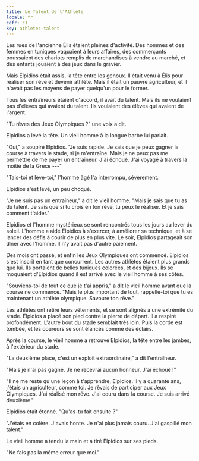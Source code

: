 ```yaml
---
title: Le Talent de l'Athlète
locale: fr
cefr: c1
key: athletes-talent
---
```


Les rues de l'ancienne Élis étaient pleines d'activité. Des hommes et des femmes en tuniques vaquaient à leurs affaires, des commerçants poussaient des chariots remplis de marchandises à vendre au marché, et des enfants jouaient à des jeux dans le gravier.

Mais Elpidios était assis, la tête entre les genoux. Il était venu à Élis pour réaliser son rêve et devenir athlète. Mais il était un pauvre agriculteur, et il n'avait pas les moyens de payer quelqu'un pour le former.

Tous les entraîneurs étaient d'accord, il avait du talent. Mais ils ne voulaient pas d'élèves qui avaient du talent. Ils voulaient des élèves qui avaient de l'argent.

"Tu rêves des Jeux Olympiques ?" une voix a dit.

Elpidios a levé la tête. Un vieil homme à la longue barbe lui parlait.

"Oui," a soupiré Elpidios. "Je suis rapide. Je sais que je peux gagner la course à travers le stade, si je m'entraîne. Mais je ne peux pas me permettre de me payer un entraîneur. J'ai échoué. J'ai voyagé à travers la moitié de la Grèce ---"

"Tais-toi et lève-toi," l'homme âgé l'a interrompu, sévèrement.

Elpidios s'est levé, un peu choqué.

"Je ne suis pas un entraîneur," a dit le vieil homme. "Mais je sais que tu as du talent. Je sais que si tu crois en ton rêve, tu peux le réaliser. Et je sais comment t'aider."

Elpidios et l'homme mystérieux se sont rencontrés tous les jours au lever du soleil. L'homme a aidé Elpidios à s'exercer, à améliorer sa technique, et à se lancer des défis à courir de plus en plus vite. Le soir, Elpidios partageait son dîner avec l'homme. Il n'y avait pas d'autre paiement.

Des mois ont passé, et enfin les Jeux Olympiques ont commencé. Elpidios s'est inscrit en tant que concurrent. Les autres athlètes étaient plus grands que lui. Ils portaient de belles tuniques colorées, et des bijoux. Ils se moquaient d'Elpidios quand il est arrivé avec le vieil homme à ses côtés.

"Souviens-toi de tout ce que je t'ai appris," a dit le vieil homme avant que la course ne commence. "Mais le plus important de tout, rappelle-toi que tu es maintenant un athlète olympique. Savoure ton rêve."

Les athlètes ont retiré leurs vêtements, et se sont alignés à une extrémité du stade. Elpidios a placé son pied contre la pierre de départ. Il a respiré profondément. L'autre bout du stade semblait très loin. Puis la corde est tombée, et les coureurs se sont élancés comme des éclairs.

Après la course, le vieil homme a retrouvé Elpidios, la tête entre les jambes, à l'extérieur du stade.

"La deuxième place, c'est un exploit extraordinaire," a dit l'entraîneur.

"Mais je n'ai pas gagné. Je ne recevrai aucun honneur. J'ai échoué !"

"Il ne me reste qu'une leçon à t'apprendre, Elpidios. Il y a quarante ans, j'étais un agriculteur, comme toi. Je rêvais de participer aux Jeux Olympiques. J'ai réalisé mon rêve. J'ai couru dans la course. Je suis arrivé deuxième."

Elpidios était étonné. "Qu'as-tu fait ensuite ?"

"J'étais en colère. J'avais honte. Je n'ai plus jamais couru. J'ai gaspillé mon talent."

Le vieil homme a tendu la main et a tiré Elpidios sur ses pieds.

"Ne fais pas la même erreur que moi."
